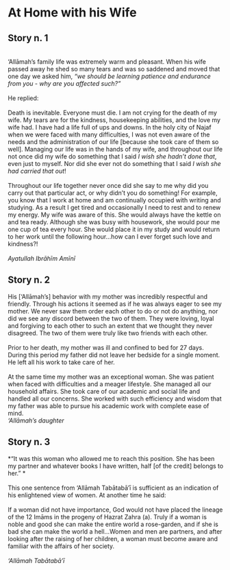 At Home with his Wife 
======================

Story n. 1
----------

   
 ‘Allāmah’s family life was extremely warm and pleasant. When his wife
passed away he shed so many tears and was so saddened and moved that one
day we asked him, *“we should be learning patience and endurance from
you - why are you affected such?”*  
    
 He replied:  
    
 Death is inevitable. Everyone must die. I am not crying for the death
of my wife. My tears are for the kindness, housekeeping abilities, and
the love my wife had. I have had a life full of ups and downs. In the
holy city of Najaf when we were faced with many difficulties, I was not
even aware of the needs and the administration of our life [because she
took care of them so well]. Managing our life was in the hands of my
wife, and throughout our life not once did my wife do something that I
said *I wish she hadn’t done that*, even just to myself. Nor did she
ever not do something that I said *I wish she had carried that out*!  
    
 Throughout our life together never once did she say to me why did you
carry out that particular act, or why didn’t you do something! For
example, you know that I work at home and am continually occupied with
writing and studying. As a result I get tired and occasionally I need to
rest and to renew my energy. My wife was aware of this. She would always
have the kettle on and tea ready. Although she was busy with housework,
she would pour me one cup of tea every hour. She would place it in my
study and would return to her work until the following hour…how can I
ever forget such love and kindness?!  
    
*Ayatullah Ibrāhīm Amīnī* 

Story n. 2
----------

His [‘Allāmah’s] behavior with my mother was incredibly respectful and
friendly. Through his actions it seemed as if he was always eager to see
my mother. We never saw them order each other to do or not do anything,
nor did we see any discord between the two of them. They were loving,
loyal and forgiving to each other to such an extent that we thought they
never disagreed. The two of them were truly like two friends with each
other.  
    
 Prior to her death, my mother was ill and confined to bed for 27 days.
During this period my father did not leave her bedside for a single
moment. He left all his work to take care of her.  
    
 At the same time my mother was an exceptional woman. She was patient
when faced with difficulties and a meager lifestyle. She managed all our
household affairs. She took care of our academic and social life and
handled all our concerns. She worked with such efficiency and wisdom
that my father was able to pursue his academic work with complete ease
of mind.   
*‘Allāmah’s daughter* 

Story n. 3 
-----------

*“It was this woman who allowed me to reach this position. She has been
my partner and whatever books I have written, half [of the credit]
belongs to her.” *  
    
 This one sentence from ‘Allāmah Tabātabā’ī is sufficient as an
indication of his enlightened view of women. At another time he said:  
    
 If a woman did not have importance, God would not have placed the
lineage of the 12 Imāms in the progeny of Hazrat Zahra (a). Truly if a
woman is noble and good she can make the entire world a rose-garden, and
if she is bad she can make the world a hell…Women and men are partners,
and after looking after the raising of her children, a woman must become
aware and familiar with the affairs of her society.  
    
*‘Allāmah Tabātabā’ī* 


